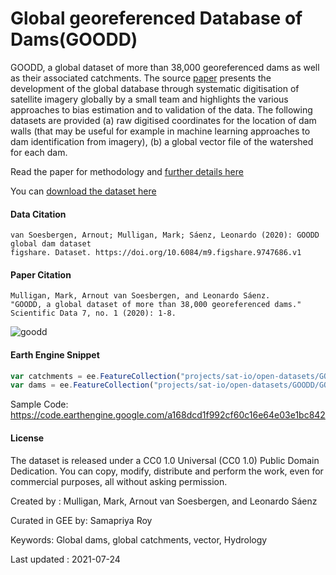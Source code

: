 # Global georeferenced Database of Dams(GOODD)

GOODD, a global dataset of more than 38,000 georeferenced dams as well as their associated catchments. The source [paper](https://www.nature.com/articles/s41597-020-0362-5) presents the development of the global database through systematic digitisation of satellite imagery globally by a small team and highlights the various approaches to bias estimation and to validation of the data. The following datasets are provided (a) raw digitised coordinates for the location of dam walls (that may be useful for example in machine learning approaches to dam identification from imagery), (b) a global vector file of the watershed for each dam.

Read the paper for methodology and [further details here](https://www.nature.com/articles/s41597-020-0362-5)

You can [download the dataset here](https://springernature.figshare.com/articles/dataset/GOODD_global_dam_dataset/9747686?backTo=/collections/GOODD_a_global_dataset_of_more_than_38_000_georeferenced_dams/4648214)

#### Data Citation

```
van Soesbergen, Arnout; Mulligan, Mark; Sáenz, Leonardo (2020): GOODD global dam dataset
figshare. Dataset. https://doi.org/10.6084/m9.figshare.9747686.v1
```

#### Paper Citation

```
Mulligan, Mark, Arnout van Soesbergen, and Leonardo Sáenz.
"GOODD, a global dataset of more than 38,000 georeferenced dams."
Scientific Data 7, no. 1 (2020): 1-8.
```

![goodd](https://user-images.githubusercontent.com/6677629/126881520-3868ec5f-0da2-4292-9c2e-38e28cb0dd48.gif)

#### Earth Engine Snippet

```js
var catchments = ee.FeatureCollection("projects/sat-io/open-datasets/GOODD/GOOD2_catchments");
var dams = ee.FeatureCollection("projects/sat-io/open-datasets/GOODD/GOOD2_dams");
```

Sample Code: https://code.earthengine.google.com/a168dcd1f992cf60c16e64e03e1bc842

#### License
The dataset is released under a CC0 1.0 Universal (CC0 1.0) Public Domain Dedication. You can copy, modify, distribute and perform the work, even for commercial purposes, all without asking permission.

Created by : Mulligan, Mark, Arnout van Soesbergen, and Leonardo Sáenz

Curated in GEE by: Samapriya Roy

Keywords: Global dams, global catchments, vector, Hydrology

Last updated : 2021-07-24
